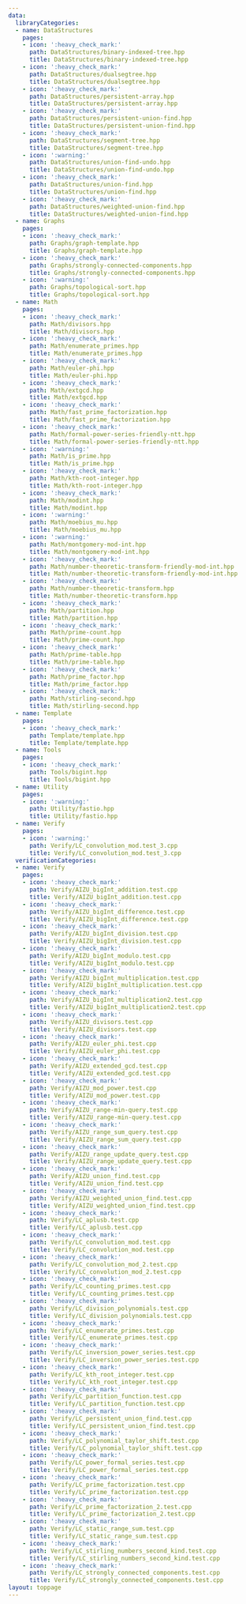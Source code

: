 ```yaml
---
data:
  libraryCategories:
  - name: DataStructures
    pages:
    - icon: ':heavy_check_mark:'
      path: DataStructures/binary-indexed-tree.hpp
      title: DataStructures/binary-indexed-tree.hpp
    - icon: ':heavy_check_mark:'
      path: DataStructures/dualsegtree.hpp
      title: DataStructures/dualsegtree.hpp
    - icon: ':heavy_check_mark:'
      path: DataStructures/persistent-array.hpp
      title: DataStructures/persistent-array.hpp
    - icon: ':heavy_check_mark:'
      path: DataStructures/persistent-union-find.hpp
      title: DataStructures/persistent-union-find.hpp
    - icon: ':heavy_check_mark:'
      path: DataStructures/segment-tree.hpp
      title: DataStructures/segment-tree.hpp
    - icon: ':warning:'
      path: DataStructures/union-find-undo.hpp
      title: DataStructures/union-find-undo.hpp
    - icon: ':heavy_check_mark:'
      path: DataStructures/union-find.hpp
      title: DataStructures/union-find.hpp
    - icon: ':heavy_check_mark:'
      path: DataStructures/weighted-union-find.hpp
      title: DataStructures/weighted-union-find.hpp
  - name: Graphs
    pages:
    - icon: ':heavy_check_mark:'
      path: Graphs/graph-template.hpp
      title: Graphs/graph-template.hpp
    - icon: ':heavy_check_mark:'
      path: Graphs/strongly-connected-components.hpp
      title: Graphs/strongly-connected-components.hpp
    - icon: ':warning:'
      path: Graphs/topological-sort.hpp
      title: Graphs/topological-sort.hpp
  - name: Math
    pages:
    - icon: ':heavy_check_mark:'
      path: Math/divisors.hpp
      title: Math/divisors.hpp
    - icon: ':heavy_check_mark:'
      path: Math/enumerate_primes.hpp
      title: Math/enumerate_primes.hpp
    - icon: ':heavy_check_mark:'
      path: Math/euler-phi.hpp
      title: Math/euler-phi.hpp
    - icon: ':heavy_check_mark:'
      path: Math/extgcd.hpp
      title: Math/extgcd.hpp
    - icon: ':heavy_check_mark:'
      path: Math/fast_prime_factorization.hpp
      title: Math/fast_prime_factorization.hpp
    - icon: ':heavy_check_mark:'
      path: Math/formal-power-series-friendly-ntt.hpp
      title: Math/formal-power-series-friendly-ntt.hpp
    - icon: ':warning:'
      path: Math/is_prime.hpp
      title: Math/is_prime.hpp
    - icon: ':heavy_check_mark:'
      path: Math/kth-root-integer.hpp
      title: Math/kth-root-integer.hpp
    - icon: ':heavy_check_mark:'
      path: Math/modint.hpp
      title: Math/modint.hpp
    - icon: ':warning:'
      path: Math/moebius_mu.hpp
      title: Math/moebius_mu.hpp
    - icon: ':warning:'
      path: Math/montgomery-mod-int.hpp
      title: Math/montgomery-mod-int.hpp
    - icon: ':heavy_check_mark:'
      path: Math/number-theoretic-transform-friendly-mod-int.hpp
      title: Math/number-theoretic-transform-friendly-mod-int.hpp
    - icon: ':heavy_check_mark:'
      path: Math/number-theoretic-transform.hpp
      title: Math/number-theoretic-transform.hpp
    - icon: ':heavy_check_mark:'
      path: Math/partition.hpp
      title: Math/partition.hpp
    - icon: ':heavy_check_mark:'
      path: Math/prime-count.hpp
      title: Math/prime-count.hpp
    - icon: ':heavy_check_mark:'
      path: Math/prime-table.hpp
      title: Math/prime-table.hpp
    - icon: ':heavy_check_mark:'
      path: Math/prime_factor.hpp
      title: Math/prime_factor.hpp
    - icon: ':heavy_check_mark:'
      path: Math/stirling-second.hpp
      title: Math/stirling-second.hpp
  - name: Template
    pages:
    - icon: ':heavy_check_mark:'
      path: Template/template.hpp
      title: Template/template.hpp
  - name: Tools
    pages:
    - icon: ':heavy_check_mark:'
      path: Tools/bigint.hpp
      title: Tools/bigint.hpp
  - name: Utility
    pages:
    - icon: ':warning:'
      path: Utility/fastio.hpp
      title: Utility/fastio.hpp
  - name: Verify
    pages:
    - icon: ':warning:'
      path: Verify/LC_convolution_mod.test_3.cpp
      title: Verify/LC_convolution_mod.test_3.cpp
  verificationCategories:
  - name: Verify
    pages:
    - icon: ':heavy_check_mark:'
      path: Verify/AIZU_bigInt_addition.test.cpp
      title: Verify/AIZU_bigInt_addition.test.cpp
    - icon: ':heavy_check_mark:'
      path: Verify/AIZU_bigInt_difference.test.cpp
      title: Verify/AIZU_bigInt_difference.test.cpp
    - icon: ':heavy_check_mark:'
      path: Verify/AIZU_bigInt_division.test.cpp
      title: Verify/AIZU_bigInt_division.test.cpp
    - icon: ':heavy_check_mark:'
      path: Verify/AIZU_bigInt_modulo.test.cpp
      title: Verify/AIZU_bigInt_modulo.test.cpp
    - icon: ':heavy_check_mark:'
      path: Verify/AIZU_bigInt_multiplication.test.cpp
      title: Verify/AIZU_bigInt_multiplication.test.cpp
    - icon: ':heavy_check_mark:'
      path: Verify/AIZU_bigInt_multiplication2.test.cpp
      title: Verify/AIZU_bigInt_multiplication2.test.cpp
    - icon: ':heavy_check_mark:'
      path: Verify/AIZU_divisors.test.cpp
      title: Verify/AIZU_divisors.test.cpp
    - icon: ':heavy_check_mark:'
      path: Verify/AIZU_euler_phi.test.cpp
      title: Verify/AIZU_euler_phi.test.cpp
    - icon: ':heavy_check_mark:'
      path: Verify/AIZU_extended_gcd.test.cpp
      title: Verify/AIZU_extended_gcd.test.cpp
    - icon: ':heavy_check_mark:'
      path: Verify/AIZU_mod_power.test.cpp
      title: Verify/AIZU_mod_power.test.cpp
    - icon: ':heavy_check_mark:'
      path: Verify/AIZU_range-min-query.test.cpp
      title: Verify/AIZU_range-min-query.test.cpp
    - icon: ':heavy_check_mark:'
      path: Verify/AIZU_range_sum_query.test.cpp
      title: Verify/AIZU_range_sum_query.test.cpp
    - icon: ':heavy_check_mark:'
      path: Verify/AIZU_range_update_query.test.cpp
      title: Verify/AIZU_range_update_query.test.cpp
    - icon: ':heavy_check_mark:'
      path: Verify/AIZU_union_find.test.cpp
      title: Verify/AIZU_union_find.test.cpp
    - icon: ':heavy_check_mark:'
      path: Verify/AIZU_weighted_union_find.test.cpp
      title: Verify/AIZU_weighted_union_find.test.cpp
    - icon: ':heavy_check_mark:'
      path: Verify/LC_aplusb.test.cpp
      title: Verify/LC_aplusb.test.cpp
    - icon: ':heavy_check_mark:'
      path: Verify/LC_convolution_mod.test.cpp
      title: Verify/LC_convolution_mod.test.cpp
    - icon: ':heavy_check_mark:'
      path: Verify/LC_convolution_mod_2.test.cpp
      title: Verify/LC_convolution_mod_2.test.cpp
    - icon: ':heavy_check_mark:'
      path: Verify/LC_counting_primes.test.cpp
      title: Verify/LC_counting_primes.test.cpp
    - icon: ':heavy_check_mark:'
      path: Verify/LC_division_polynomials.test.cpp
      title: Verify/LC_division_polynomials.test.cpp
    - icon: ':heavy_check_mark:'
      path: Verify/LC_enumerate_primes.test.cpp
      title: Verify/LC_enumerate_primes.test.cpp
    - icon: ':heavy_check_mark:'
      path: Verify/LC_inversion_power_series.test.cpp
      title: Verify/LC_inversion_power_series.test.cpp
    - icon: ':heavy_check_mark:'
      path: Verify/LC_kth_root_integer.test.cpp
      title: Verify/LC_kth_root_integer.test.cpp
    - icon: ':heavy_check_mark:'
      path: Verify/LC_partition_function.test.cpp
      title: Verify/LC_partition_function.test.cpp
    - icon: ':heavy_check_mark:'
      path: Verify/LC_persistent_union_find.test.cpp
      title: Verify/LC_persistent_union_find.test.cpp
    - icon: ':heavy_check_mark:'
      path: Verify/LC_polynomial_taylor_shift.test.cpp
      title: Verify/LC_polynomial_taylor_shift.test.cpp
    - icon: ':heavy_check_mark:'
      path: Verify/LC_power_formal_series.test.cpp
      title: Verify/LC_power_formal_series.test.cpp
    - icon: ':heavy_check_mark:'
      path: Verify/LC_prime_factorization.test.cpp
      title: Verify/LC_prime_factorization.test.cpp
    - icon: ':heavy_check_mark:'
      path: Verify/LC_prime_factorization_2.test.cpp
      title: Verify/LC_prime_factorization_2.test.cpp
    - icon: ':heavy_check_mark:'
      path: Verify/LC_static_range_sum.test.cpp
      title: Verify/LC_static_range_sum.test.cpp
    - icon: ':heavy_check_mark:'
      path: Verify/LC_stirling_numbers_second_kind.test.cpp
      title: Verify/LC_stirling_numbers_second_kind.test.cpp
    - icon: ':heavy_check_mark:'
      path: Verify/LC_strongly_connected_components.test.cpp
      title: Verify/LC_strongly_connected_components.test.cpp
layout: toppage
---
```

